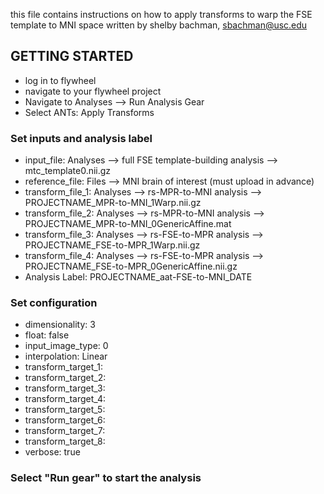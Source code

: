this file contains instructions on how to 
apply transforms to warp the FSE template to MNI space
written by shelby bachman, sbachman@usc.edu

## GETTING STARTED

- log in to flywheel
- navigate to your flywheel project
- Navigate to Analyses --> Run Analysis Gear
- Select ANTs: Apply Transforms

### Set inputs and analysis label

- input_file: Analyses --> full FSE template-building analysis --> mtc_template0.nii.gz
- reference_file: Files --> MNI brain of interest (must upload in advance)
- transform_file_1: Analyses --> rs-MPR-to-MNI analysis --> PROJECTNAME_MPR-to-MNI_1Warp.nii.gz 
- transform_file_2: Analyses --> rs-MPR-to-MNI analysis --> PROJECTNAME_MPR-to-MNI_0GenericAffine.mat 
- transform_file_3: Analyses --> rs-FSE-to-MPR analysis --> PROJECTNAME_FSE-to-MPR_1Warp.nii.gz
- transform_file_4: Analyses --> rs-FSE-to-MPR analysis --> PROJECTNAME_FSE-to-MPR_0GenericAffine.nii.gz
- Analysis Label: PROJECTNAME_aat-FSE-to-MNI_DATE

### Set configuration
- dimensionality: 3
- float: false
- input_image_type: 0
- interpolation: Linear
- transform_target_1:
- transform_target_2:
- transform_target_3:
- transform_target_4:
- transform_target_5:
- transform_target_6:
- transform_target_7:
- transform_target_8:
- verbose: true

### Select "Run gear" to start the analysis
